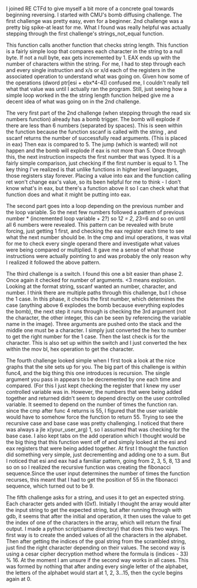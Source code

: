 
I joined RE CTFd to give myself a bit more of a concrete goal towards beginning reversing. I started with CMU's bomb diffusing challenge. The first challenge was pretty easy, even for a beginner. 2nd challenge was a pretty big spike-at least for me. What I found was really helpful was actually stepping through the first challenge's strings_not_equal function.</br>


This function calls another function that checks string length. This function is a fairly simple loop that compares each character in the string to a null byte. If not a null byte, eax gets incremented by 1. EAX ends up with the number of characters within the string. For me, I had to step through each and every single instruction and x/s or x/d each of the registers in the associated operation to understand what was going on. Given how some of the operations (dword ptr[esi + ebx*4-4]) confused me, I couldn't really tell what that value was until I actually ran the program. Still, just seeing how a simple loop worked in the the string length function helped give me a decent idea of what was going on in the 2nd challenge.</br>


The very first part of the 2nd challenge (when stepping through the read six numbers function) already has a bomb trigger. The bomb will explode if there are less than 6 numbers (separated by spaces).  This is seen within the function because the function sscanf is called with the string , and sscanf returns the number of successfully read arguments. (This is placed in eax) Then eax is compared to 5. The jump (which is wanted) will not happen and the bomb will explode if eax is not more than 5. Once through this, the next instruction inspects the first number that was typed. It is a fairly simple comparison, just checking if the first number is equal to 1. The key thing I've realized is that unlike functions in higher level languages, those registers stay forever. Placing a value into eax and the function calling ret won't change eax's value, so its been helpful for me to think - I don't know what's in eax, but there's a function above it so I can check what that function does and what it might be putting into eax.</br>


The second part goes into a loop depending on the previous number and the loop variable. So the next few numbers followed a pattern of previous number * (incremented loop variable + 2?) so 1*2 = 2, 2*3=6 and so on until all 6 numbers were revealed. This pattern can be revealed with brute forcing, just getting 1 first, and checking the eax register each time to see what the next number should be. In the cmp and imul operations, it was vital for me to check every single operand there and investigate what values were being compared or multiplied. It gave me a sense of what those instructions were actually pointing to and was probably the only reason why I realized it followed the above pattern.</br>


The third challenge is a switch. I found this one a bit easier than phase 2. Once again it checked for number of arguments. <3 means explosion. Looking at the format string, sscanf wanted an number, character, and number. I think there are multiple paths through this challenge, but I chose the 1 case. In this phase, it checks the first number, which determines the case (anything above 6 explodes the bomb because everything explodes the bomb), the next step it runs through is checking the 3rd argument (not the character, the other integer, this can be seen by referencing the variable name in the image). Three arguments are pushed onto the stack and the middle one must be a character. I simply just converted the hex to number to get the right number for the 1 case. Then the last check is for the character. This is also set up within the switch and I just converted the hex within the mov bl, hex operation to get the character.</br>


The fourth challenge looked simple when I first took a look at the nice graphs that the site sets up for you. The big part of this challenge is within func4, and the big thing this one introduces is recursion. The single argument you pass in appears to be decremented by one each time and compared. (For this I just kept checking the register that I knew my user controlled variable was in. However, the numbers that were being added together and returned didn't seem to depend directly on the user controlled variable. It seemed to depend on the number of times the function ran. since the cmp after func 4 returns is 55, I figured that the user variable would have to somehow force the function to return 55. Trying to see the recursive case and base case was pretty challenging. I noticed that there was always a jle x(your_user_arg) 1, so I assumed that was checking for the base case. I also kept tabs on the add operation which I thought would be the big thing that this function went off of and simply looked at the esi and eax registers that were being added together. At first I thought the function did something very simple, just decrementing and adding one to a sum. But I noticed that esi and eax had a familiar pattern, going from 2, 3, 5, 8, 13 and so on so I realized the recursive function was creating the fibonacci sequence.Since the user input determines the number of times the function recurses, this meant that I had to get the position of 55 in the fibonacci sequence, which turned out to be 9.</br>


The fifth challenge asks for a string, and uses it to get an expected string. Each character gets anded with (0xf). Initially I thought the array would alter the input string to get the expected string, but after running through with gdb, it seems that after the initial and operation, it then uses the value to get the index of one of the characters in the array, which will return the final output. I made a python script(same directory) that does this two ways. The first way is to create the anded values of all the characters in the alphabet. 
Then after getting the indices of the goal string from the scrambled string, just find the right character depending on their values. The second way is using a cesar cipher decryption method where the formula is (indices - 33) % 16. At the moment I am unsure if the second way works in all cases. This was formed by nothing that after anding every single letter of the alphabet, the letters of the alphabet would start at 1, 2, 3...15, then the cycle begins again at 0. </br>

